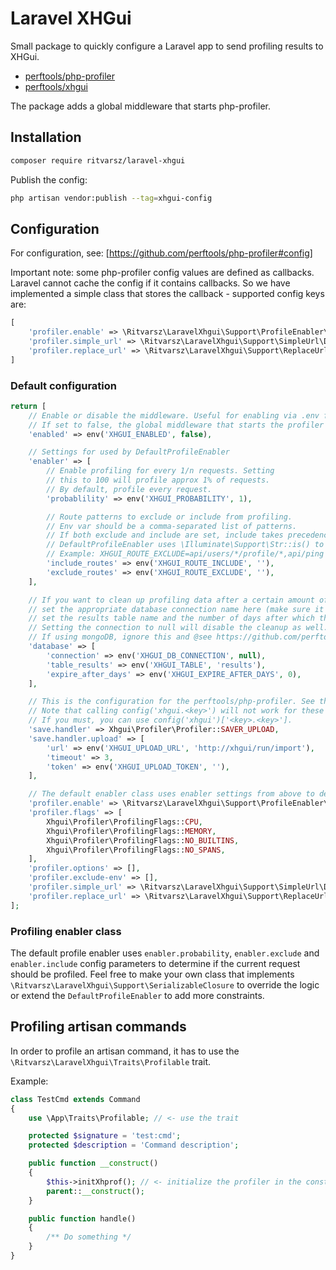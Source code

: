 # Laravel XHGui

Small package to quickly configure a Laravel app to send profiling results to XHGui.
- [perftools/php-profiler](https://github.com/perftools/php-profiler)
- [perftools/xhgui](https://github.com/perftools/xhgui)

The package adds a global middleware that starts php-profiler.

## Installation
```bash
composer require ritvarsz/laravel-xhgui
```

Publish the config:
```bash
php artisan vendor:publish --tag=xhgui-config
```

## Configuration

For configuration, see: [https://github.com/perftools/php-profiler#config]

Important note: some php-profiler config values are defined as callbacks. Laravel cannot cache the config if it contains callbacks.
So we have implemented a simple class that stores the callback - supported config keys are:
```php
[
    'profiler.enable' => \Ritvarsz\LaravelXhgui\Support\ProfileEnabler\DefaultProfileEnabler::class,
    'profiler.simple_url' => \Ritvarsz\LaravelXhgui\Support\SimpleUrl\DefaultSimpleUrl::class,
    'profiler.replace_url' => \Ritvarsz\LaravelXhgui\Support\ReplaceUrl\DefaultReplaceUrl::class,
]
```

### Default configuration
```php
return [
    // Enable or disable the middleware. Useful for enabling via .env file.
    // If set to false, the global middleware that starts the profiler will not be registered.
    'enabled' => env('XHGUI_ENABLED', false),

    // Settings for used by DefaultProfileEnabler
    'enabler' => [
        // Enable profiling for every 1/n requests. Setting 
        // this to 100 will profile approx 1% of requests.
        // By default, profile every request.
        'probablility' => env('XHGUI_PROBABILITY', 1),

        // Route patterns to exclude or include from profiling.
        // Env var should be a comma-separated list of patterns.
        // If both exclude and include are set, include takes precedence (exclude is ignored).
        // DefaultProfileEnabler uses \Illuminate\Support\Str::is() to match patterns.
        // Example: XHGUI_ROUTE_EXCLUDE=api/users/*/profile/*,api/ping
        'include_routes' => env('XHGUI_ROUTE_INCLUDE', ''),
        'exclude_routes' => env('XHGUI_ROUTE_EXCLUDE', ''),
    ],

    // If you want to clean up profiling data after a certain amount of days
    // set the appropriate database connection name here (make sure it's configured in config/database.php)
    // set the results table name and the number of days after which the data should be deleted (0 won't delete).
    // Setting the connection to null will disable the cleanup as well.
    // If using mongoDB, ignore this and @see https://github.com/perftools/xhgui#limiting-mongodb-disk-usage
    'database' => [
        'connection' => env('XHGUI_DB_CONNECTION', null),
        'table_results' => env('XHGUI_TABLE', 'results'),
        'expire_after_days' => env('XHGUI_EXPIRE_AFTER_DAYS', 0),
    ],

    // This is the configuration for the perftools/php-profiler. See the README for more information.
    // Note that calling config('xhgui.<key>') will not work for these values.
    // If you must, you can use config('xhgui')['<key>.<key>'].
    'save.handler' => Xhgui\Profiler\Profiler::SAVER_UPLOAD,
    'save.handler.upload' => [
        'url' => env('XHGUI_UPLOAD_URL', 'http://xhgui/run/import'),
        'timeout' => 3,
        'token' => env('XHGUI_UPLOAD_TOKEN', ''),
    ],

    // The default enabler class uses enabler settings from above to determine if the profiler should run.
    'profiler.enable' => \Ritvarsz\LaravelXhgui\Support\ProfileEnabler\DefaultProfileEnabler::class,
    'profiler.flags' => [
        Xhgui\Profiler\ProfilingFlags::CPU,
        Xhgui\Profiler\ProfilingFlags::MEMORY,
        Xhgui\Profiler\ProfilingFlags::NO_BUILTINS,
        Xhgui\Profiler\ProfilingFlags::NO_SPANS,
    ],
    'profiler.options' => [],
    'profiler.exclude-env' => [],
    'profiler.simple_url' => \Ritvarsz\LaravelXhgui\Support\SimpleUrl\DefaultSimpleUrl::class,
    'profiler.replace_url' => \Ritvarsz\LaravelXhgui\Support\ReplaceUrl\DefaultReplaceUrl::class,
];
```

### Profiling enabler class
The default profile enabler uses `enabler.probability`, `enabler.exclude` and `enabler.include` config parameters to determine if the current request should be profiled. 
Feel free to make your own class that implements `\Ritvarsz\LaravelXhgui\Support\SerializableClosure` to override the logic or extend the `DefaultProfileEnabler` to add more constraints.

## Profiling artisan commands
In order to profile an artisan command, it has to use the `\Ritvarsz\LaravelXhgui\Traits\Profilable` trait.

Example:
```php
class TestCmd extends Command
{
    use \App\Traits\Profilable; // <- use the trait

    protected $signature = 'test:cmd';
    protected $description = 'Command description';

    public function __construct()
    {
        $this->initXhprof(); // <- initialize the profiler in the constructor
        parent::__construct();
    }

    public function handle()
    {
        /** Do something */
    }
}
```